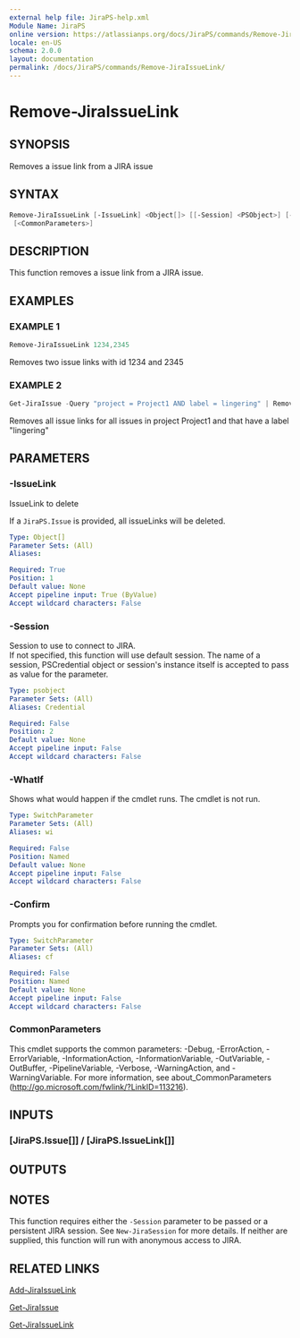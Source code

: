 ```yaml
---
external help file: JiraPS-help.xml
Module Name: JiraPS
online version: https://atlassianps.org/docs/JiraPS/commands/Remove-JiraIssueLink/
locale: en-US
schema: 2.0.0
layout: documentation
permalink: /docs/JiraPS/commands/Remove-JiraIssueLink/
---
```

# Remove-JiraIssueLink

## SYNOPSIS

Removes a issue link from a JIRA issue

## SYNTAX

```powershell
Remove-JiraIssueLink [-IssueLink] <Object[]> [[-Session] <PSObject>] [-WhatIf] [-Confirm]
 [<CommonParameters>]
```

## DESCRIPTION

This function removes a issue link from a JIRA issue.

## EXAMPLES

### EXAMPLE 1

```powershell
Remove-JiraIssueLink 1234,2345
```

Removes two issue links with id 1234 and 2345

### EXAMPLE 2

```powershell
Get-JiraIssue -Query "project = Project1 AND label = lingering" | Remove-JiraIssueLink
```

Removes all issue links for all issues in project Project1 and that have a label "lingering"

## PARAMETERS

### -IssueLink

IssueLink to delete

If a `JiraPS.Issue` is provided, all issueLinks will be deleted.

```yaml
Type: Object[]
Parameter Sets: (All)
Aliases:

Required: True
Position: 1
Default value: None
Accept pipeline input: True (ByValue)
Accept wildcard characters: False
```

### -Session

Session to use to connect to JIRA.  
If not specified, this function will use default session.
The name of a session, PSCredential object or session's instance itself is accepted to pass as value for the parameter.

```yaml
Type: psobject
Parameter Sets: (All)
Aliases: Credential

Required: False
Position: 2
Default value: None
Accept pipeline input: False
Accept wildcard characters: False
```

### -WhatIf

Shows what would happen if the cmdlet runs.
The cmdlet is not run.

```yaml
Type: SwitchParameter
Parameter Sets: (All)
Aliases: wi

Required: False
Position: Named
Default value: None
Accept pipeline input: False
Accept wildcard characters: False
```

### -Confirm

Prompts you for confirmation before running the cmdlet.

```yaml
Type: SwitchParameter
Parameter Sets: (All)
Aliases: cf

Required: False
Position: Named
Default value: None
Accept pipeline input: False
Accept wildcard characters: False
```

### CommonParameters

This cmdlet supports the common parameters: -Debug, -ErrorAction, -ErrorVariable, -InformationAction, -InformationVariable, -OutVariable, -OutBuffer, -PipelineVariable, -Verbose, -WarningAction, and -WarningVariable.
For more information, see about_CommonParameters (http://go.microsoft.com/fwlink/?LinkID=113216).

## INPUTS

### [JiraPS.Issue[]] / [JiraPS.IssueLink[]]

## OUTPUTS

## NOTES

This function requires either the `-Session` parameter to be passed or a persistent JIRA session.
See `New-JiraSession` for more details.
If neither are supplied, this function will run with anonymous access to JIRA.

## RELATED LINKS

[Add-JiraIssueLink](../Add-JiraIssueLink/)

[Get-JiraIssue](../Get-JiraIssue/)

[Get-JiraIssueLink](../Get-JiraIssueLink/)

